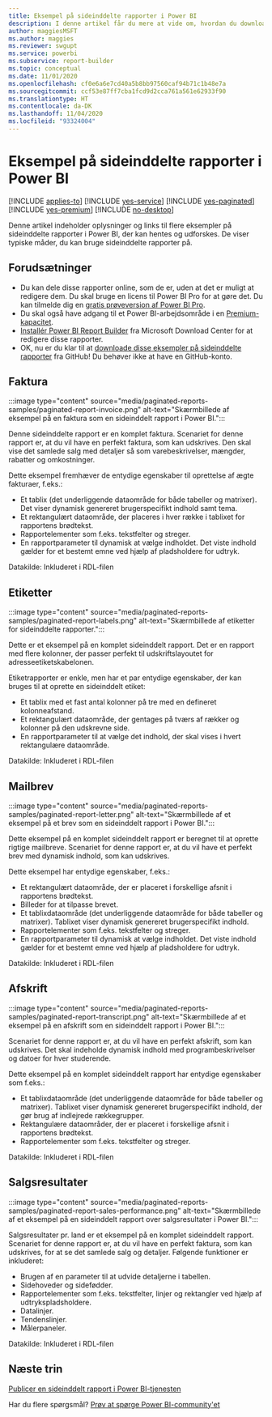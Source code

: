 ```yaml
---
title: Eksempel på sideinddelte rapporter i Power BI
description: I denne artikel får du mere at vide om, hvordan du downloader og bruger eksempler på sideinddelte rapporter i Power BI.
author: maggiesMSFT
ms.author: maggies
ms.reviewer: swgupt
ms.service: powerbi
ms.subservice: report-builder
ms.topic: conceptual
ms.date: 11/01/2020
ms.openlocfilehash: cf0e6a6e7cd40a5b8bb97560caf94b71c1b48e7a
ms.sourcegitcommit: ccf53e87ff7cba1fcd9d2cca761a561e62933f90
ms.translationtype: HT
ms.contentlocale: da-DK
ms.lasthandoff: 11/04/2020
ms.locfileid: "93324004"
---
```

# <a name="sample-power-bi-paginated-reports"></a>Eksempel på sideinddelte rapporter i Power BI


[!INCLUDE [applies-to](../includes/applies-to.md)] [!INCLUDE [yes-service](../includes/yes-service.md)] [!INCLUDE [yes-paginated](../includes/yes-paginated.md)] [!INCLUDE [yes-premium](../includes/yes-premium.md)] [!INCLUDE [no-desktop](../includes/no-desktop.md)]

Denne artikel indeholder oplysninger og links til flere eksempler på sideinddelte rapporter i Power BI, der kan hentes og udforskes. De viser typiske måder, du kan bruge sideinddelte rapporter på.

## <a name="prerequisites"></a>Forudsætninger

- Du kan dele disse rapporter online, som de er, uden at det er muligt at redigere dem. Du skal bruge en licens til Power BI Pro for at gøre det. Du kan tilmelde dig en [gratis prøveversion af Power BI Pro](../fundamentals/service-self-service-signup-for-power-bi.md#sign-up-for-an-individual-trial-of-power-bi-pro).
- Du skal også have adgang til et Power BI-arbejdsområde i en [Premium-kapacitet](../admin/service-premium-what-is.md).
- [Installér Power BI Report Builder](https://aka.ms/pbireportbuilder) fra Microsoft Download Center for at redigere disse rapporter.
- OK, nu er du klar til at [downloade disse eksempler på sideinddelte rapporter](https://github.com/microsoft/Reporting-Services/tree/master/PaginatedReportSamples) fra GitHub! Du behøver ikke at have en GitHub-konto. 


## <a name="invoice"></a>Faktura

:::image type="content" source="media/paginated-reports-samples/paginated-report-invoice.png" alt-text="Skærmbillede af eksempel på en faktura som en sideinddelt rapport i Power BI.":::


Denne sideinddelte rapport er en komplet faktura. Scenariet for denne rapport er, at du vil have en perfekt faktura, som kan udskrives. Den skal vise det samlede salg med detaljer så som varebeskrivelser, mængder, rabatter og omkostninger.

Dette eksempel fremhæver de entydige egenskaber til oprettelse af ægte fakturaer, f.eks.:  

- Et tablix (det underliggende dataområde for både tabeller og matrixer). Det viser dynamisk genereret brugerspecifikt indhold samt tema.
- Et rektangulært dataområde, der placeres i hver række i tablixet for rapportens brødtekst.
- Rapportelementer som f.eks. tekstfelter og streger.
- En rapportparameter til dynamisk at vælge indholdet. Det viste indhold gælder for et bestemt emne ved hjælp af pladsholdere for udtryk. 

Datakilde: Inkluderet i RDL-filen

## <a name="labels"></a>Etiketter

:::image type="content" source="media/paginated-reports-samples/paginated-report-labels.png" alt-text="Skærmbillede af etiketter for sideinddelte rapporter.":::

Dette er et eksempel på en komplet sideinddelt rapport. Det er en rapport med flere kolonner, der passer perfekt til udskriftslayoutet for adresseetiketskabelonen. 

Etiketrapporter er enkle, men har et par entydige egenskaber, der kan bruges til at oprette en sideinddelt etiket:

- Et tablix med et fast antal kolonner på tre med en defineret kolonneafstand.
- Et rektangulært dataområde, der gentages på tværs af rækker og kolonner på den udskrevne side.
- En rapportparameter til at vælge det indhold, der skal vises i hvert rektangulære dataområde.

Datakilde: Inkluderet i RDL-filen

## <a name="mailing-letter"></a>Mailbrev

:::image type="content" source="media/paginated-reports-samples/paginated-report-letter.png" alt-text="Skærmbillede af et eksempel på et brev som en sideinddelt rapport i Power BI.":::

Dette eksempel på en komplet sideinddelt rapport er beregnet til at oprette rigtige mailbreve. Scenariet for denne rapport er, at du vil have et perfekt brev med dynamisk indhold, som kan udskrives.

Dette eksempel har entydige egenskaber, f.eks.: 

- Et rektangulært dataområde, der er placeret i forskellige afsnit i rapportens brødtekst. 
- Billeder for at tilpasse brevet. 
- Et tablixdataområde (det underliggende dataområde for både tabeller og matrixer). Tablixet viser dynamisk genereret brugerspecifikt indhold.
- Rapportelementer som f.eks. tekstfelter og streger.
- En rapportparameter til dynamisk at vælge indholdet. Det viste indhold gælder for et bestemt emne ved hjælp af pladsholdere for udtryk. 

Datakilde: Inkluderet i RDL-filen

## <a name="transcript"></a>Afskrift

:::image type="content" source="media/paginated-reports-samples/paginated-report-transcript.png" alt-text="Skærmbillede af et eksempel på en afskrift som en sideinddelt rapport i Power BI.":::

Scenariet for denne rapport er, at du vil have en perfekt afskrift, som kan udskrives. Det skal indeholde dynamisk indhold med programbeskrivelser og datoer for hver studerende.

Dette eksempel på en komplet sideinddelt rapport har entydige egenskaber som f.eks.: 

- Et tablixdataområde (det underliggende dataområde for både tabeller og matrixer). Tablixet viser dynamisk genereret brugerspecifikt indhold, der gør brug af indlejrede rækkegrupper.
- Rektangulære dataområder, der er placeret i forskellige afsnit i rapportens brødtekst.
- Rapportelementer som f.eks. tekstfelter og streger.

Datakilde: Inkluderet i RDL-filen

## <a name="sales-performance"></a>Salgsresultater

:::image type="content" source="media/paginated-reports-samples/paginated-report-sales-performance.png" alt-text="Skærmbillede af et eksempel på en sideinddelt rapport over salgsresultater i Power BI.":::

Salgsresultater pr. land er et eksempel på en komplet sideinddelt rapport. Scenariet for denne rapport er, at du vil have en perfekt faktura, som kan udskrives, for at se det samlede salg og detaljer. Følgende funktioner er inkluderet:

- Brugen af en parameter til at udvide detaljerne i tabellen.
- Sidehoveder og sidefødder.
- Rapportelementer som f.eks. tekstfelter, linjer og rektangler ved hjælp af udtrykspladsholdere.
- Datalinjer.
- Tendenslinjer.
- Målerpaneler.

Datakilde: Inkluderet i RDL-filen
  
## <a name="next-steps"></a>Næste trin

[Publicer en sideinddelt rapport i Power BI-tjenesten](../consumer/paginated-reports-view-power-bi-service.md)

Har du flere spørgsmål? [Prøv at spørge Power BI-community'et](https://community.powerbi.com/)